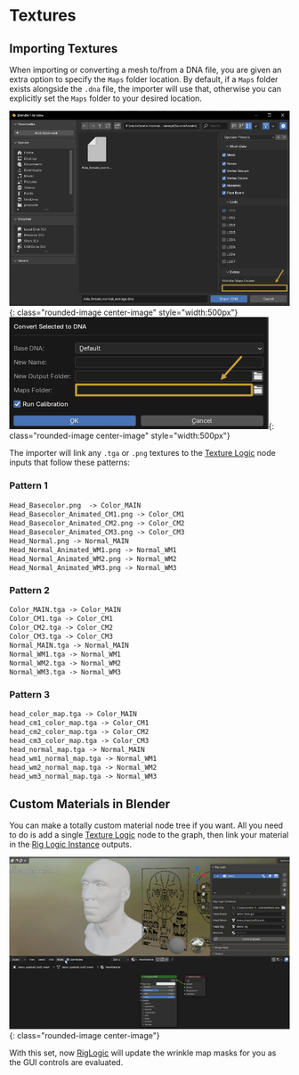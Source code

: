 # Textures

## Importing Textures
When importing or converting a mesh to/from a DNA file, you are given an extra option to specify the `Maps` folder location. By default, if a `Maps` folder exists alongside the `.dna` file, the importer will use that, otherwise you can explicitly set the `Maps` folder to your desired location.

![](./images/textures/1.png){: class="rounded-image center-image" style="width:500px"}
![](./images/textures/2.png){: class="rounded-image center-image" style="width:500px"}

The importer will link any `.tga` or `.png` textures to the [Texture Logic](./terminology.md#texture-logic) node inputs that follow these patterns:

### Pattern 1
```
Head_Basecolor.png  -> Color_MAIN
Head_Basecolor_Animated_CM1.png -> Color_CM1
Head_Basecolor_Animated_CM2.png -> Color_CM2
Head_Basecolor_Animated_CM3.png -> Color_CM3
Head_Normal.png -> Normal_MAIN
Head_Normal_Animated_WM1.png -> Normal_WM1
Head_Normal_Animated_WM2.png -> Normal_WM2
Head_Normal_Animated_WM3.png -> Normal_WM3
```

### Pattern 2
```
Color_MAIN.tga -> Color_MAIN
Color_CM1.tga -> Color_CM1
Color_CM2.tga -> Color_CM2
Color_CM3.tga -> Color_CM3
Normal_MAIN.tga -> Normal_MAIN
Normal_WM1.tga -> Normal_WM1
Normal_WM2.tga -> Normal_WM2
Normal_WM3.tga -> Normal_WM3
```
### Pattern 3
```
head_color_map.tga -> Color_MAIN
head_cm1_color_map.tga -> Color_CM1
head_cm2_color_map.tga -> Color_CM2
head_cm3_color_map.tga -> Color_CM3
head_normal_map.tga -> Normal_MAIN
head_wm1_normal_map.tga -> Normal_WM1
head_wm2_normal_map.tga -> Normal_WM2
head_wm3_normal_map.tga -> Normal_WM3
```

## Custom Materials in Blender
You can make a totally custom material node tree if you want. All you need to do is add a single
[Texture Logic](./terminology.md#texture-logic) node to the graph, then link your material in the [Rig Logic Instance](./terminology.md#rig-logic-instance) outputs.

![](./images/textures/3.gif){: class="rounded-image center-image"}

With this set, now [RigLogic](./terminology.md#riglogic) will update the wrinkle map masks for you as the GUI controls are evaluated.